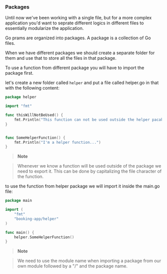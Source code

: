 ### Packages

Until now we've been working with a single file, but for a more complex application you'd want to seprate different logics in different files to essentially modularize the application.

Go prams are organized into packages. A package is a collection of Go files.

When we have different packages we should create a separate folder for them and use that to store all the files in that package.

To use a function from different package you will have to import the package first.

let's create a new folder called `helper` and put a file called helper.go in that with the following content:

```go
package helper

import "fmt"

func thisWillNotBeUsed() {
    fmt.Println("This function can not be used outside the helper pacakge.")
}


func SomeHelperFunction() {
    fmt.Println("I'm a helper function...")
}
```
> **Note**

> Whenever we know a function will be used outside of the package we need to export it. This can be done by capitalizing the file character of the function.

to use the function from helper package we will import it inside the main.go file:

```go
package main

import (
    "fmt"
    "booking-app/helper"
)

func main() {
    helper.SomeHelperFunction()
}
```

> **Note**

> We need to use the module name when importing a package from our own module followed by a "/" and the package name.
